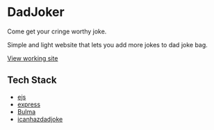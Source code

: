 # DadJoker
Come get your cringe worthy joke.

Simple and light website that lets you add more jokes to dad joke bag.

[View working site](https://guarded-crag-05749.herokuapp.com/)

## Tech Stack
* [ejs](https://www.npmjs.com/package/ejs)
* [express](https://www.npmjs.com/package/express)
* [Bulma](https://bulma.io/)
* [icanhazdadjoke](https://icanhazdadjoke.com/)
